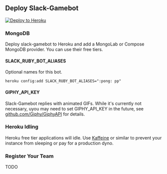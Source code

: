 ## Deploy Slack-Gamebot

[![Deploy to Heroku](https://www.herokucdn.com/deploy/button.png)](https://heroku.com/deploy?template=https://github.com/dblock/slack-gamebot)

### MongoDB

Deploy slack-gamebot to Heroku and add a MongoLab or Compose MongoDB provider. You can use their free tiers.

#### SLACK_RUBY_BOT_ALIASES

Optional names for this bot.

```
heroku config:add SLACK_RUBY_BOT_ALIASES=":pong: pp"
```

#### GIPHY_API_KEY

Slack-Gamebot replies with animated GIFs. While it's currently not necessary, uyou may need to set GIPHY_API_KEY in the future, see [github.com/Giphy/GiphyAPI](https://github.com/Giphy/GiphyAPI) for details.

### Heroku Idling

Heroku free tier applications will idle. Use [Kaffeine](https://kaffeine.herokuapp.com/#!) or similar to prevent your instance from sleeping or pay for a production dyno.

### Register Your Team

TODO
